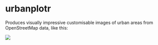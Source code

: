 # urbanplotr

Produces visually impressive customisable images of urban areas from
OpenStreetMap data, like this:

![]("./examples/DC-map.png")
